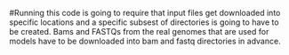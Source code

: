#Running this code is going to require that input files get downloaded into 
specific locations and a specific subsest of directories is going to have to be created.
Bams and FASTQs from the real genomes that are used for models have to be downloaded
into bam and fastq directories in advance.  

